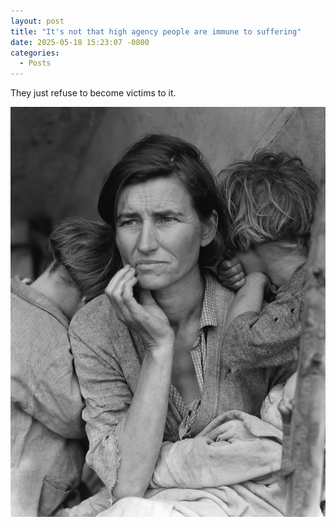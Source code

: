 ```yaml
---
layout: post
title: "It's not that high agency people are immune to suffering"
date: 2025-05-18 15:23:07 -0800
categories:
  - Posts
---
```


They just refuse to become victims to it.

![Migrant Mother](/assets/images/migrant_mother.jpg)
